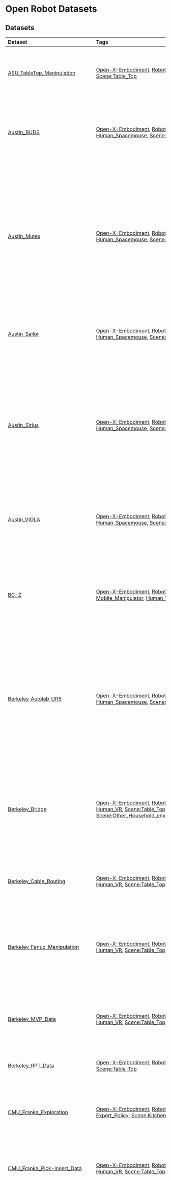 # Open Robot Datasets

## Datasets 

| Dataset                                                                                                                                       | Tags                                                                                                                                                                                                                                                                                                                                                                                                                                                                                                                                                                                                                                                                                                                                                                                                                                                                                                                 | Description                                                                                                                                                                                                                                                                                                                                         |
|:----------------------------------------------------------------------------------------------------------------------------------------------|:---------------------------------------------------------------------------------------------------------------------------------------------------------------------------------------------------------------------------------------------------------------------------------------------------------------------------------------------------------------------------------------------------------------------------------------------------------------------------------------------------------------------------------------------------------------------------------------------------------------------------------------------------------------------------------------------------------------------------------------------------------------------------------------------------------------------------------------------------------------------------------------------------------------------|:----------------------------------------------------------------------------------------------------------------------------------------------------------------------------------------------------------------------------------------------------------------------------------------------------------------------------------------------------|
| [ASU_TableTop_Manipulation](oed-playground/tree/master/pages/datasets/asu_table_top_converted_externally_to_rlds.md)                          | [Open-X-Embodiment](oed-playground/tree/master/pages/tags/Open-X-Embodiment.md), [Robot:UR5](oed-playground/tree/master/pages/tags/Robot:UR5.md), [Single_Arm](oed-playground/tree/master/pages/tags/Single_Arm.md), [Scripted](oed-playground/tree/master/pages/tags/Scripted.md), [Scene:Table_Top](oed-playground/tree/master/pages/tags/Scene:Table_Top.md)                                                                                                                                                                                                                                                                                                                                                                                                                                                                                                                                                      | The robot interacts with a few objects on a table. It picks up, pushes forward, or rotates the objects.                                                                                                                                                                                                                                             |
| [Austin_BUDS](oed-playground/tree/master/pages/datasets/austin_buds_dataset_converted_externally_to_rlds.md)                                  | [Open-X-Embodiment](oed-playground/tree/master/pages/tags/Open-X-Embodiment.md), [Robot:Franka](oed-playground/tree/master/pages/tags/Robot:Franka.md), [Single_Arm](oed-playground/tree/master/pages/tags/Single_Arm.md), [Human_Spacemouse](oed-playground/tree/master/pages/tags/Human_Spacemouse.md), [Scene:Table_Top](oed-playground/tree/master/pages/tags/Scene:Table_Top.md)                                                                                                                                                                                                                                                                                                                                                                                                                                                                                                                                | The robot is trying to solve a long-horizon kitchen task by picking up pot, placing the pot in a plate, and push them together using a picked-up tool.                                                                                                                                                                                              |
| [Austin_Mutex](oed-playground/tree/master/pages/datasets/utaustin_mutex.md)                                                                   | [Open-X-Embodiment](oed-playground/tree/master/pages/tags/Open-X-Embodiment.md), [Robot:Franka](oed-playground/tree/master/pages/tags/Robot:Franka.md), [Single_Arm](oed-playground/tree/master/pages/tags/Single_Arm.md), [Human_Spacemouse](oed-playground/tree/master/pages/tags/Human_Spacemouse.md), [Scene:Table_Top](oed-playground/tree/master/pages/tags/Scene:Table_Top.md)                                                                                                                                                                                                                                                                                                                                                                                                                                                                                                                                | The Mutex dataset involves a diverse range of tasks in a home environment, encompassing pick and place tasks like "putting bread on a plate," as well as contact-rich tasks such as "opening an air fryer and putting a bowl with dogs in it" or "taking out a tray from the oven and placing bread on it."                                         |
| [Austin_Sailor](oed-playground/tree/master/pages/datasets/austin_sailor_dataset_converted_externally_to_rlds.md)                              | [Open-X-Embodiment](oed-playground/tree/master/pages/tags/Open-X-Embodiment.md), [Robot:Franka](oed-playground/tree/master/pages/tags/Robot:Franka.md), [Single_Arm](oed-playground/tree/master/pages/tags/Single_Arm.md), [Human_Spacemouse](oed-playground/tree/master/pages/tags/Human_Spacemouse.md), [Scene:Table_Top](oed-playground/tree/master/pages/tags/Scene:Table_Top.md), [Scene:Kitchen](oed-playground/tree/master/pages/tags/Scene:Kitchen.md)                                                                                                                                                                                                                                                                                                                                                                                                                                                       | The robot interacts with diverse objects in a toy kitchen. It picks and places food items, a pan, and pot.                                                                                                                                                                                                                                          |
| [Austin_Sirius](oed-playground/tree/master/pages/datasets/austin_sirius_dataset_converted_externally_to_rlds.md)                              | [Open-X-Embodiment](oed-playground/tree/master/pages/tags/Open-X-Embodiment.md), [Robot:Franka](oed-playground/tree/master/pages/tags/Robot:Franka.md), [Single_Arm](oed-playground/tree/master/pages/tags/Single_Arm.md), [Human_Spacemouse](oed-playground/tree/master/pages/tags/Human_Spacemouse.md), [Scene:Table_Top](oed-playground/tree/master/pages/tags/Scene:Table_Top.md)                                                                                                                                                                                                                                                                                                                                                                                                                                                                                                                                | The dataset comprises two tasks, kcup and gear. The kcup task requires opening the kcup holder, inserting the kcup into the holder, and closing the holder. The gear task requires inserting the blue gear onto the right peg, followed by inserting the smaller red gear.                                                                          |
| [Austin_VIOLA](oed-playground/tree/master/pages/datasets/viola.md)                                                                            | [Open-X-Embodiment](oed-playground/tree/master/pages/tags/Open-X-Embodiment.md), [Robot:Franka](oed-playground/tree/master/pages/tags/Robot:Franka.md), [Single_Arm](oed-playground/tree/master/pages/tags/Single_Arm.md), [Human_Spacemouse](oed-playground/tree/master/pages/tags/Human_Spacemouse.md), [Scene:Table_Top](oed-playground/tree/master/pages/tags/Scene:Table_Top.md)                                                                                                                                                                                                                                                                                                                                                                                                                                                                                                                                | The robot performs various household-like tasks, such as setting up the table, or making coffee using a coffee machine.                                                                                                                                                                                                                             |
| [BC-Z](oed-playground/tree/master/pages/datasets/bc_z.md)                                                                                     | [Open-X-Embodiment](oed-playground/tree/master/pages/tags/Open-X-Embodiment.md), [Robot:Google_Robot](oed-playground/tree/master/pages/tags/Robot:Google_Robot.md), [Mobile_Manipulator](oed-playground/tree/master/pages/tags/Mobile_Manipulator.md), [Human_VR](oed-playground/tree/master/pages/tags/Human_VR.md), [Scene:Table_Top](oed-playground/tree/master/pages/tags/Scene:Table_Top.md)                                                                                                                                                                                                                                                                                                                                                                                                                                                                                                                    | The robot attempts picking, wiping, and placing tasks on a diverse set of objects on a tabletop, along with a few challenging tasks like stacking cups on top of each other.                                                                                                                                                                        |
| [Berkeley_Autolab_UR5](oed-playground/tree/master/pages/datasets/berkeley_autolab_ur5.md)                                                     | [Open-X-Embodiment](oed-playground/tree/master/pages/tags/Open-X-Embodiment.md), [Robot:UR5](oed-playground/tree/master/pages/tags/Robot:UR5.md), [Single_Arm](oed-playground/tree/master/pages/tags/Single_Arm.md), [Human_Spacemouse](oed-playground/tree/master/pages/tags/Human_Spacemouse.md), [Scene:Table_Top](oed-playground/tree/master/pages/tags/Scene:Table_Top.md)                                                                                                                                                                                                                                                                                                                                                                                                                                                                                                                                      | The data consists of 4 robot manipulation tasks: simple pick-and-place of a stuffed animal between containers, sweeping a cloth, stacking cups, and a more difficult pick-and-place of a bottle that requires precise grasp and 6DOF rotation                                                                                                       |
| [Berkeley_Bridge](oed-playground/tree/master/pages/datasets/bridge.md)                                                                        | [Open-X-Embodiment](oed-playground/tree/master/pages/tags/Open-X-Embodiment.md), [Robot:WidowX](oed-playground/tree/master/pages/tags/Robot:WidowX.md), [Single_Arm](oed-playground/tree/master/pages/tags/Single_Arm.md), [Human_VR](oed-playground/tree/master/pages/tags/Human_VR.md), [Scene:Table_Top](oed-playground/tree/master/pages/tags/Scene:Table_Top.md), [Scene:Kitchen](oed-playground/tree/master/pages/tags/Scene:Kitchen.md), [Scene:Other_Household_environments](oed-playground/tree/master/pages/tags/Scene:Other_Household_environments.md)                                                                                                                                                                                                                                                                                                                                                    | The robot interacts with household environments including kitchens, sinks, and tabletops. Skills include object rearrangement, sweeping, stacking, folding, and opening/closing doors and drawers.                                                                                                                                                  |
| [Berkeley_Cable_Routing](oed-playground/tree/master/pages/datasets/berkeley_cable_routing.md)                                                 | [Open-X-Embodiment](oed-playground/tree/master/pages/tags/Open-X-Embodiment.md), [Robot:Franka](oed-playground/tree/master/pages/tags/Robot:Franka.md), [Single_Arm](oed-playground/tree/master/pages/tags/Single_Arm.md), [Human_VR](oed-playground/tree/master/pages/tags/Human_VR.md), [Scene:Table_Top](oed-playground/tree/master/pages/tags/Scene:Table_Top.md)                                                                                                                                                                                                                                                                                                                                                                                                                                                                                                                                                | The robot routes cable through a number of tight-fitting clips mounted on the table.                                                                                                                                                                                                                                                                |
| [Berkeley_Fanuc_Manipulation](oed-playground/tree/master/pages/datasets/berkeley_fanuc_manipulation.md)                                       | [Open-X-Embodiment](oed-playground/tree/master/pages/tags/Open-X-Embodiment.md), [Robot:Fanuc_Mate](oed-playground/tree/master/pages/tags/Robot:Fanuc_Mate.md), [Single_Arm](oed-playground/tree/master/pages/tags/Single_Arm.md), [Human_VR](oed-playground/tree/master/pages/tags/Human_VR.md), [Scene:Table_Top](oed-playground/tree/master/pages/tags/Scene:Table_Top.md)                                                                                                                                                                                                                                                                                                                                                                                                                                                                                                                                        | A Fanuc robot performs various manipulation tasks. For example, it opens drawers, picks up objects, closes doors, closes computers, and pushes objects to desired locations.                                                                                                                                                                        |
| [Berkeley_MVP_Data](oed-playground/tree/master/pages/datasets/berkeley_mvp_converted_externally_to_rlds.md)                                   | [Open-X-Embodiment](oed-playground/tree/master/pages/tags/Open-X-Embodiment.md), [Robot:xArm](oed-playground/tree/master/pages/tags/Robot:xArm.md), [Single_Arm](oed-playground/tree/master/pages/tags/Single_Arm.md), [Human_VR](oed-playground/tree/master/pages/tags/Human_VR.md), [Scene:Table_Top](oed-playground/tree/master/pages/tags/Scene:Table_Top.md), [Scene:Kitchen](oed-playground/tree/master/pages/tags/Scene:Kitchen.md)                                                                                                                                                                                                                                                                                                                                                                                                                                                                           | Basic motor control tasks (reach, push, pick) on table top and toy environments (toy kitchen, toy fridge).                                                                                                                                                                                                                                          |
| [Berkeley_RPT_Data](oed-playground/tree/master/pages/datasets/berkeley_rpt_converted_externally_to_rlds.md)                                   | [Open-X-Embodiment](oed-playground/tree/master/pages/tags/Open-X-Embodiment.md), [Robot:Franka](oed-playground/tree/master/pages/tags/Robot:Franka.md), [Single_Arm](oed-playground/tree/master/pages/tags/Single_Arm.md), [Scripted](oed-playground/tree/master/pages/tags/Scripted.md), [Scene:Table_Top](oed-playground/tree/master/pages/tags/Scene:Table_Top.md)                                                                                                                                                                                                                                                                                                                                                                                                                                                                                                                                                | Picking, stacking, destacking, and bin picking with variations in objects.                                                                                                                                                                                                                                                                          |
| [CMU_Franka_Exploration](oed-playground/tree/master/pages/datasets/cmu_franka_exploration_dataset_converted_externally_to_rlds.md)            | [Open-X-Embodiment](oed-playground/tree/master/pages/tags/Open-X-Embodiment.md), [Robot:Franka](oed-playground/tree/master/pages/tags/Robot:Franka.md), [Single_Arm](oed-playground/tree/master/pages/tags/Single_Arm.md), [Expert_Policy](oed-playground/tree/master/pages/tags/Expert_Policy.md), [Scene:Kitchen](oed-playground/tree/master/pages/tags/Scene:Kitchen.md)                                                                                                                                                                                                                                                                                                                                                                                                                                                                                                                                          | Franka exploring kitchen environment, lifting knife and vegetable and opening cabinet.                                                                                                                                                                                                                                                              |
| [CMU_Franka_Pick-Insert_Data](oed-playground/tree/master/pages/datasets/iamlab_cmu_pickup_insert_converted_externally_to_rlds.md)             | [Open-X-Embodiment](oed-playground/tree/master/pages/tags/Open-X-Embodiment.md), [Robot:Franka](oed-playground/tree/master/pages/tags/Robot:Franka.md), [Single_Arm](oed-playground/tree/master/pages/tags/Single_Arm.md), [Human_VR](oed-playground/tree/master/pages/tags/Human_VR.md), [Scene:Table_Top](oed-playground/tree/master/pages/tags/Scene:Table_Top.md)                                                                                                                                                                                                                                                                                                                                                                                                                                                                                                                                                | The robot tries to pick up different shaped objects placed in front of it. It also tries to insert particular objects into a cylindrical peg.                                                                                                                                                                                                       |
| [CMU_Play_Fusion](oed-playground/tree/master/pages/datasets/cmu_play_fusion.md)                                                               | [Open-X-Embodiment](oed-playground/tree/master/pages/tags/Open-X-Embodiment.md), [Robot:Franka](oed-playground/tree/master/pages/tags/Robot:Franka.md), [Single_Arm](oed-playground/tree/master/pages/tags/Single_Arm.md), [Human_VR](oed-playground/tree/master/pages/tags/Human_VR.md), [Scene:Table_Top](oed-playground/tree/master/pages/tags/Scene:Table_Top.md), [Scene:Kitchen](oed-playground/tree/master/pages/tags/Scene:Kitchen.md)                                                                                                                                                                                                                                                                                                                                                                                                                                                                       | The robot plays with 3 complex scenes: a grill with many cooking objects like toaster, pan, etc. It has to pick, open, place, close. It  has to set a table, move plates, cups, utensils. And it has to place dishes in the sink, dishwasher, hand cups etc.                                                                                        |
| [CMU_Stretch](oed-playground/tree/master/pages/datasets/cmu_stretch.md)                                                                       | [Open-X-Embodiment](oed-playground/tree/master/pages/tags/Open-X-Embodiment.md), [Robot:Hello_Stretch](oed-playground/tree/master/pages/tags/Robot:Hello_Stretch.md), [Mobile_Manipulator](oed-playground/tree/master/pages/tags/Mobile_Manipulator.md), [Expert_Policy](oed-playground/tree/master/pages/tags/Expert_Policy.md), [Scene:Kitchen](oed-playground/tree/master/pages/tags/Scene:Kitchen.md), [Scene:Other_Household_environments](oed-playground/tree/master/pages/tags/Scene:Other_Household_environments.md)                                                                                                                                                                                                                                                                                                                                                                                         | Robot interacting with different household environments.                                                                                                                                                                                                                                                                                            |
| [Columbia_PushT_Dataset](oed-playground/tree/master/pages/datasets/columbia_cairlab_pusht_real.md)                                            | [Open-X-Embodiment](oed-playground/tree/master/pages/tags/Open-X-Embodiment.md), [Robot:UR5](oed-playground/tree/master/pages/tags/Robot:UR5.md), [Single_Arm](oed-playground/tree/master/pages/tags/Single_Arm.md), [Human_VR](oed-playground/tree/master/pages/tags/Human_VR.md), [Scene:Table_Top](oed-playground/tree/master/pages/tags/Scene:Table_Top.md)                                                                                                                                                                                                                                                                                                                                                                                                                                                                                                                                                      | The robot pushes a T-shaped block into a fixed goal pose, and then move to an fixed exit zone.                                                                                                                                                                                                                                                      |
| [CoryHall](oed-playground/tree/master/pages/datasets/berkeley_gnm_cory_hall.md)                                                               | [Open-X-Embodiment](oed-playground/tree/master/pages/tags/Open-X-Embodiment.md), [Robot:RC_Car](oed-playground/tree/master/pages/tags/Robot:RC_Car.md), [Wheeled_Robot](oed-playground/tree/master/pages/tags/Wheeled_Robot.md), [Expert_Policy](oed-playground/tree/master/pages/tags/Expert_Policy.md), [Scene:Hallways](oed-playground/tree/master/pages/tags/Scene:Hallways.md)                                                                                                                                                                                                                                                                                                                                                                                                                                                                                                                                  | Small mobile robot navigates hallways in an office building using a learned policy.                                                                                                                                                                                                                                                                 |
| [DLR_Sara_Grid_Clamp_Dataset](oed-playground/tree/master/pages/datasets/dlr_sara_grid_clamp_converted_externally_to_rlds.md)                  | [Open-X-Embodiment](oed-playground/tree/master/pages/tags/Open-X-Embodiment.md), [Robot:DLR_SARA](oed-playground/tree/master/pages/tags/Robot:DLR_SARA.md), [Single_Arm](oed-playground/tree/master/pages/tags/Single_Arm.md), [Expert_Policy](oed-playground/tree/master/pages/tags/Expert_Policy.md), [Scene:Table_Top](oed-playground/tree/master/pages/tags/Scene:Table_Top.md), [Scene:Workshop_environment](oed-playground/tree/master/pages/tags/Scene:Workshop_environment.md)                                                                                                                                                                                                                                                                                                                                                                                                                               | The robot learns to place the grid clamp in the grids on the table.                                                                                                                                                                                                                                                                                 |
| [DLR_Sara_Pour_Dataset](oed-playground/tree/master/pages/datasets/dlr_sara_pour_converted_externally_to_rlds.md)                              | [Open-X-Embodiment](oed-playground/tree/master/pages/tags/Open-X-Embodiment.md), [Robot:DLR_SARA](oed-playground/tree/master/pages/tags/Robot:DLR_SARA.md), [Single_Arm](oed-playground/tree/master/pages/tags/Single_Arm.md), [Expert_Policy](oed-playground/tree/master/pages/tags/Expert_Policy.md), [Scene:Table_Top](oed-playground/tree/master/pages/tags/Scene:Table_Top.md), [Scene:Household_objects](oed-playground/tree/master/pages/tags/Scene:Household_objects.md)                                                                                                                                                                                                                                                                                                                                                                                                                                     | The robot learns to pour ping-pong balls from a cup held in the end-effector into the cup placed on the table.                                                                                                                                                                                                                                      |
| [DLR_Wheelchair_Shared_Control](oed-playground/tree/master/pages/datasets/dlr_edan_shared_control_converted_externally_to_rlds.md)            | [Open-X-Embodiment](oed-playground/tree/master/pages/tags/Open-X-Embodiment.md), [Robot:DLR_EDAN](oed-playground/tree/master/pages/tags/Robot:DLR_EDAN.md), [Single_Arm](oed-playground/tree/master/pages/tags/Single_Arm.md), [Human_teleoperation_using_Shared_Control_Templates](oed-playground/tree/master/pages/tags/Human_teleoperation_using_Shared_Control_Templates.md), [Scene:Table_Top](oed-playground/tree/master/pages/tags/Scene:Table_Top.md), [Scene:shelf](oed-playground/tree/master/pages/tags/Scene:shelf.md)                                                                                                                                                                                                                                                                                                                                                                                   | The robot grasps a set of different objects in a table top and a shelf.                                                                                                                                                                                                                                                                             |
| [ETH_Agent_Affordances](oed-playground/tree/master/pages/datasets/eth_agent_affordances.md)                                                   | [Open-X-Embodiment](oed-playground/tree/master/pages/tags/Open-X-Embodiment.md), [Robot:Franka](oed-playground/tree/master/pages/tags/Robot:Franka.md), [Mobile_Manipulator](oed-playground/tree/master/pages/tags/Mobile_Manipulator.md), [Expert_Policy](oed-playground/tree/master/pages/tags/Expert_Policy.md), [Scene:Kitchen](oed-playground/tree/master/pages/tags/Scene:Kitchen.md)                                                                                                                                                                                                                                                                                                                                                                                                                                                                                                                          | The robot opens and closes an oven, starting from different initial positions and door angles.                                                                                                                                                                                                                                                      |
| [Freiburg_Franka_Play](oed-playground/tree/master/pages/datasets/taco_play.md)                                                                | [Open-X-Embodiment](oed-playground/tree/master/pages/tags/Open-X-Embodiment.md), [Robot:Franka](oed-playground/tree/master/pages/tags/Robot:Franka.md), [Single_Arm](oed-playground/tree/master/pages/tags/Single_Arm.md), [Human_VR](oed-playground/tree/master/pages/tags/Human_VR.md), [Scene:Table_Top](oed-playground/tree/master/pages/tags/Scene:Table_Top.md)                                                                                                                                                                                                                                                                                                                                                                                                                                                                                                                                                | "The robot interacts with toy blocks, it pick and places them, stacks them, unstacks them, opens drawers, sliding doors and turrns on LED lights by pushing buttons."                                                                                                                                                                               |
| [Furniture_Bench](oed-playground/tree/master/pages/datasets/furniture_bench_dataset_converted_externally_to_rlds.md)                          | [Open-X-Embodiment](oed-playground/tree/master/pages/tags/Open-X-Embodiment.md), [Robot:Franka](oed-playground/tree/master/pages/tags/Robot:Franka.md), [Single_Arm](oed-playground/tree/master/pages/tags/Single_Arm.md), [Human_VR](oed-playground/tree/master/pages/tags/Human_VR.md), [Scene:Table_Top](oed-playground/tree/master/pages/tags/Scene:Table_Top.md)                                                                                                                                                                                                                                                                                                                                                                                                                                                                                                                                                | The robot assembles one of 9 3D-printed furniture models on the table, which requires grasping, inserting, and screwing.                                                                                                                                                                                                                            |
| [KAIST_Nonprehensile_Objects](oed-playground/tree/master/pages/datasets/kaist_nonprehensile_converted_externally_to_rlds.md)                  | [Open-X-Embodiment](oed-playground/tree/master/pages/tags/Open-X-Embodiment.md), [Robot:Franka](oed-playground/tree/master/pages/tags/Robot:Franka.md), [Single_Arm](oed-playground/tree/master/pages/tags/Single_Arm.md), [Expert_Policy](oed-playground/tree/master/pages/tags/Expert_Policy.md), [Scene:Table_Top](oed-playground/tree/master/pages/tags/Scene:Table_Top.md)                                                                                                                                                                                                                                                                                                                                                                                                                                                                                                                                      | The robot performs various non-prehensile manipulation tasks in a tabletop environment. It translates and reorients diverse real-world and 3d-printed objects to a target 6dof pose.                                                                                                                                                                |
| [LSMO_Dataset](oed-playground/tree/master/pages/datasets/tokyo_u_lsmo_converted_externally_to_rlds.md)                                        | [Open-X-Embodiment](oed-playground/tree/master/pages/tags/Open-X-Embodiment.md), [Robot:Cobotta](oed-playground/tree/master/pages/tags/Robot:Cobotta.md), [Single_Arm](oed-playground/tree/master/pages/tags/Single_Arm.md), [Expert_Policy](oed-playground/tree/master/pages/tags/Expert_Policy.md), [Scene:Table_Top](oed-playground/tree/master/pages/tags/Scene:Table_Top.md)                                                                                                                                                                                                                                                                                                                                                                                                                                                                                                                                    | The robot avoids obstacle on the table and reaches the target object.                                                                                                                                                                                                                                                                               |
| [Language_Table](oed-playground/tree/master/pages/datasets/language_table.md)                                                                 | [Open-X-Embodiment](oed-playground/tree/master/pages/tags/Open-X-Embodiment.md), [Robot:xArm](oed-playground/tree/master/pages/tags/Robot:xArm.md), [Single_Arm](oed-playground/tree/master/pages/tags/Single_Arm.md), [Human_VR](oed-playground/tree/master/pages/tags/Human_VR.md), [Scene:Table_Top](oed-playground/tree/master/pages/tags/Scene:Table_Top.md)                                                                                                                                                                                                                                                                                                                                                                                                                                                                                                                                                    | Robot pushed blocks of different geometric shapes on table top.                                                                                                                                                                                                                                                                                     |
| [Maniskill](oed-playground/tree/master/pages/datasets/maniskill_dataset_converted_externally_to_rlds.md)                                      | [Open-X-Embodiment](oed-playground/tree/master/pages/tags/Open-X-Embodiment.md), [Robot:Franka](oed-playground/tree/master/pages/tags/Robot:Franka.md), [Single_Arm](oed-playground/tree/master/pages/tags/Single_Arm.md), [Scripted](oed-playground/tree/master/pages/tags/Scripted.md), [Scene:Table_Top](oed-playground/tree/master/pages/tags/Scene:Table_Top.md)                                                                                                                                                                                                                                                                                                                                                                                                                                                                                                                                                | The robot interacts with different objects placed on the plane (ground). The tasks include picking an isolated object or an object from the clutter up and moving it to a goal position, stacking a red cube onto a green cube, inserting a peg into the box, assembling kits, plugging a charger into the outlet on the wall, turning on a faucet. |
| [NYU_Franka_Play](oed-playground/tree/master/pages/datasets/nyu_franka_play_dataset_converted_externally_to_rlds.md)                          | [Open-X-Embodiment](oed-playground/tree/master/pages/tags/Open-X-Embodiment.md), [Robot:Franka](oed-playground/tree/master/pages/tags/Robot:Franka.md), [Single_Arm](oed-playground/tree/master/pages/tags/Single_Arm.md), [Human_VR](oed-playground/tree/master/pages/tags/Human_VR.md), [Scene:Kitchen](oed-playground/tree/master/pages/tags/Scene:Kitchen.md)                                                                                                                                                                                                                                                                                                                                                                                                                                                                                                                                                    | The robot interacts with a toy kitchen doing arbitrary tasks. It opens/closes the microwave door, opens/closes the oven door, turns the stove knobs, and moves the pot between the stove and the sink.                                                                                                                                              |
| [NYU_ROT](oed-playground/tree/master/pages/datasets/nyu_rot_dataset_converted_externally_to_rlds.md)                                          | [Open-X-Embodiment](oed-playground/tree/master/pages/tags/Open-X-Embodiment.md), [Robot:xArm](oed-playground/tree/master/pages/tags/Robot:xArm.md), [Single_Arm](oed-playground/tree/master/pages/tags/Single_Arm.md), [Human_Joystick](oed-playground/tree/master/pages/tags/Human_Joystick.md), [Scene:Table_Top](oed-playground/tree/master/pages/tags/Scene:Table_Top.md)                                                                                                                                                                                                                                                                                                                                                                                                                                                                                                                                        | The robot arm performs diverse manipulation tasks on a tabletop such an box opening, cup stacking, and pouring, among others.                                                                                                                                                                                                                       |
| [NYU_VINN](oed-playground/tree/master/pages/datasets/nyu_door_opening_surprising_effectiveness.md)                                            | [Open-X-Embodiment](oed-playground/tree/master/pages/tags/Open-X-Embodiment.md), [Robot:Hello_Stretch](oed-playground/tree/master/pages/tags/Robot:Hello_Stretch.md), [Mobile_Manipulator](oed-playground/tree/master/pages/tags/Mobile_Manipulator.md), [Human_Kinesthetic](oed-playground/tree/master/pages/tags/Human_Kinesthetic.md), [Scene:Kitchen](oed-playground/tree/master/pages/tags/Scene:Kitchen.md), [Scene:Other_Household_environments](oed-playground/tree/master/pages/tags/Scene:Other_Household_environments.md)                                                                                                                                                                                                                                                                                                                                                                                 | The robot opens cabinet doors for a variety of cabinets.                                                                                                                                                                                                                                                                                            |
| [QT-Opt](oed-playground/tree/master/pages/datasets/kuka.md)                                                                                   | [Open-X-Embodiment](oed-playground/tree/master/pages/tags/Open-X-Embodiment.md), [Robot:Kuka_iiwa](oed-playground/tree/master/pages/tags/Robot:Kuka_iiwa.md), [Single_Arm](oed-playground/tree/master/pages/tags/Single_Arm.md), [Expert_Policy](oed-playground/tree/master/pages/tags/Expert_Policy.md), [Scene:Table_Top](oed-playground/tree/master/pages/tags/Scene:Table_Top.md)                                                                                                                                                                                                                                                                                                                                                                                                                                                                                                                                | Kuka robot picking objects in a bin.                                                                                                                                                                                                                                                                                                                |
| [RECON](oed-playground/tree/master/pages/datasets/berkeley_gnm_recon.md)                                                                      | [Open-X-Embodiment](oed-playground/tree/master/pages/tags/Open-X-Embodiment.md), [Robot:Jackal](oed-playground/tree/master/pages/tags/Robot:Jackal.md), [Wheeled_Robot](oed-playground/tree/master/pages/tags/Wheeled_Robot.md), [Scripted](oed-playground/tree/master/pages/tags/Scripted.md), [Scene:Outdoors](oed-playground/tree/master/pages/tags/Scene:Outdoors.md)                                                                                                                                                                                                                                                                                                                                                                                                                                                                                                                                            | Mobile robot explores outdoor environments using a scripted policy                                                                                                                                                                                                                                                                                  |
| [RT-1_Robot_Action](oed-playground/tree/master/pages/datasets/fractal20220817_data.md)                                                        | [Open-X-Embodiment](oed-playground/tree/master/pages/tags/Open-X-Embodiment.md), [Robot:Google_Robot](oed-playground/tree/master/pages/tags/Robot:Google_Robot.md), [Mobile_Manipulator](oed-playground/tree/master/pages/tags/Mobile_Manipulator.md), [Human_VR](oed-playground/tree/master/pages/tags/Human_VR.md), [Scene:Table_Top](oed-playground/tree/master/pages/tags/Scene:Table_Top.md), [Scene:Kitchen](oed-playground/tree/master/pages/tags/Scene:Kitchen.md)                                                                                                                                                                                                                                                                                                                                                                                                                                           | Robot picks, places and moves 17 objects from the google micro kitchens.                                                                                                                                                                                                                                                                            |
| [Robonet](oed-playground/tree/master/pages/datasets/robo_net.md)                                                                              | [Open-X-Embodiment](oed-playground/tree/master/pages/tags/Open-X-Embodiment.md), [Robot:Multi-Robot](oed-playground/tree/master/pages/tags/Robot:Multi-Robot.md), [Single_Arm](oed-playground/tree/master/pages/tags/Single_Arm.md), [Scripted](oed-playground/tree/master/pages/tags/Scripted.md), [Scene:Table_Top](oed-playground/tree/master/pages/tags/Scene:Table_Top.md)                                                                                                                                                                                                                                                                                                                                                                                                                                                                                                                                      | The robot interacts with the objects in a bin placed in front of it                                                                                                                                                                                                                                                                                 |
| [Roboturk](oed-playground/tree/master/pages/datasets/roboturk.md)                                                                             | [Open-X-Embodiment](oed-playground/tree/master/pages/tags/Open-X-Embodiment.md), [Robot:Sawyer](oed-playground/tree/master/pages/tags/Robot:Sawyer.md), [Single_Arm](oed-playground/tree/master/pages/tags/Single_Arm.md), [Human_VR](oed-playground/tree/master/pages/tags/Human_VR.md), [Scene:Table_Top](oed-playground/tree/master/pages/tags/Scene:Table_Top.md)                                                                                                                                                                                                                                                                                                                                                                                                                                                                                                                                                | Sawyer robots flattens laundry, builds towers from bowls and searches objects.                                                                                                                                                                                                                                                                      |
| [SACSoN](oed-playground/tree/master/pages/datasets/berkeley_gnm_sac_son.md)                                                                   | [Open-X-Embodiment](oed-playground/tree/master/pages/tags/Open-X-Embodiment.md), [Robot:TurtleBot_2](oed-playground/tree/master/pages/tags/Robot:TurtleBot_2.md), [Wheeled_Robot](oed-playground/tree/master/pages/tags/Wheeled_Robot.md), [Expert_Policy](oed-playground/tree/master/pages/tags/Expert_Policy.md), [Scene:Hallways](oed-playground/tree/master/pages/tags/Scene:Hallways.md)                                                                                                                                                                                                                                                                                                                                                                                                                                                                                                                        | Mobile robot navigates pedestrian-rich environments (e.g. offices, school buildings etc.) and runs a learned policy that may interact with the pedestrians.                                                                                                                                                                                         |
| [Saytap](oed-playground/tree/master/pages/datasets/utokyo_saytap_converted_externally_to_rlds.md)                                             | [Open-X-Embodiment](oed-playground/tree/master/pages/tags/Open-X-Embodiment.md), [Robot:Unitree_A1](oed-playground/tree/master/pages/tags/Robot:Unitree_A1.md), [Quadrupedal_Robot](oed-playground/tree/master/pages/tags/Quadrupedal_Robot.md), [Expert_Policy](oed-playground/tree/master/pages/tags/Expert_Policy.md), [Scene:Indoor](oed-playground/tree/master/pages/tags/Scene:Indoor.md), [Scene:on_a_flat_floor](oed-playground/tree/master/pages/tags/Scene:on_a_flat_floor.md)                                                                                                                                                                                                                                                                                                                                                                                                                             | A Unitree Go1 robot follows human command in natural language (e.g., "trot forward slowly")                                                                                                                                                                                                                                                         |
| [Stanford_HYDRA](oed-playground/tree/master/pages/datasets/stanford_hydra_dataset_converted_externally_to_rlds.md)                            | [Open-X-Embodiment](oed-playground/tree/master/pages/tags/Open-X-Embodiment.md), [Robot:Franka](oed-playground/tree/master/pages/tags/Robot:Franka.md), [Single_Arm](oed-playground/tree/master/pages/tags/Single_Arm.md), [Human_VR](oed-playground/tree/master/pages/tags/Human_VR.md), [Scene:Table_Top](oed-playground/tree/master/pages/tags/Scene:Table_Top.md), [Scene:Kitchen](oed-playground/tree/master/pages/tags/Scene:Kitchen.md)                                                                                                                                                                                                                                                                                                                                                                                                                                                                       | The robot performs the following tasks in corresponding environment: making a cup of coffee using the keurig machine; making a toast using the oven; sorting dishes onto the dish rack.                                                                                                                                                             |
| [Stanford_Kuka_Multimodal](oed-playground/tree/master/pages/datasets/stanford_kuka_multimodal_dataset_converted_externally_to_rlds.md)        | [Open-X-Embodiment](oed-playground/tree/master/pages/tags/Open-X-Embodiment.md), [Robot:Kuka_iiwa](oed-playground/tree/master/pages/tags/Robot:Kuka_iiwa.md), [Single_Arm](oed-playground/tree/master/pages/tags/Single_Arm.md), [Expert_Policy](oed-playground/tree/master/pages/tags/Expert_Policy.md), [Scene:Table_Top](oed-playground/tree/master/pages/tags/Scene:Table_Top.md)                                                                                                                                                                                                                                                                                                                                                                                                                                                                                                                                | The robot learns to insert differently-shaped pegs into differently-shaped holes with low tolerances (~2mm).                                                                                                                                                                                                                                        |
| [Stanford_MaskVIT_Data](oed-playground/tree/master/pages/datasets/stanford_mask_vit_converted_externally_to_rlds.md)                          | [Open-X-Embodiment](oed-playground/tree/master/pages/tags/Open-X-Embodiment.md), [Robot:Sawyer](oed-playground/tree/master/pages/tags/Robot:Sawyer.md), [Single_Arm](oed-playground/tree/master/pages/tags/Single_Arm.md), [Scripted](oed-playground/tree/master/pages/tags/Scripted.md), [Scene:Table_Top](oed-playground/tree/master/pages/tags/Scene:Table_Top.md)                                                                                                                                                                                                                                                                                                                                                                                                                                                                                                                                                | The robot randomly pushes and picks objects in a bin, which include stuffed toys, plastic cups and toys, etc, and are periodically shuffled.                                                                                                                                                                                                        |
| [Stanford_Robocook](oed-playground/tree/master/pages/datasets/stanford_robocook_converted_externally_to_rlds.md)                              | [Open-X-Embodiment](oed-playground/tree/master/pages/tags/Open-X-Embodiment.md), [Robot:Franka](oed-playground/tree/master/pages/tags/Robot:Franka.md), [Single_Arm](oed-playground/tree/master/pages/tags/Single_Arm.md), [Scripted](oed-playground/tree/master/pages/tags/Scripted.md), [Scene:Table_Top](oed-playground/tree/master/pages/tags/Scene:Table_Top.md), [Scene:Kitchen](oed-playground/tree/master/pages/tags/Scene:Kitchen.md)                                                                                                                                                                                                                                                                                                                                                                                                                                                                       | In the first task, the robot pinches the dough with an asymmetric gripper / two-rod symmetric gripper / two-plane symmetric gripper. In the second task, the robot presses the dough with a circle press / square press / circle punch / square punch. In the third task, the robot rolls the dough with a large roller / small roller.             |
| [TOTO_Benchmark](oed-playground/tree/master/pages/datasets/toto.md)                                                                           | [Open-X-Embodiment](oed-playground/tree/master/pages/tags/Open-X-Embodiment.md), [Robot:Franka](oed-playground/tree/master/pages/tags/Robot:Franka.md), [Single_Arm](oed-playground/tree/master/pages/tags/Single_Arm.md), [The_dataset_is_collected_in_3_ways:_Human_teleoperation_--_VR_Teleop,_trained_state-based_BC_policies,_and_trajectory_replay_with_noise](oed-playground/tree/master/pages/tags/The_dataset_is_collected_in_3_ways:_Human_teleoperation_--_VR_Teleop,_trained_state-based_BC_policies,_and_trajectory_replay_with_noise.md), [Scene:Table_Top](oed-playground/tree/master/pages/tags/Scene:Table_Top.md)                                                                                                                                                                                                                                                                                  | The TOTO Benchmark Dataset contains trajectories of two tasks: scooping and pouring. For scooping, the objective is to scoop material from a bowl into the spoon. For pouring, the goal is to pour some material into a target cup on the table.                                                                                                    |
| [Tokyo_PR2_Fridge_Opening](oed-playground/tree/master/pages/datasets/utokyo_pr2_opening_fridge_converted_externally_to_rlds.md)               | [Open-X-Embodiment](oed-playground/tree/master/pages/tags/Open-X-Embodiment.md), [Robot:PR2](oed-playground/tree/master/pages/tags/Robot:PR2.md), [Single_Arm](oed-playground/tree/master/pages/tags/Single_Arm.md), [Human_VR](oed-playground/tree/master/pages/tags/Human_VR.md), [Scene:Kitchen](oed-playground/tree/master/pages/tags/Scene:Kitchen.md)                                                                                                                                                                                                                                                                                                                                                                                                                                                                                                                                                          | The PR2 robot opens fridge.                                                                                                                                                                                                                                                                                                                         |
| [Tokyo_PR2_Tabletop_Manipulation](oed-playground/tree/master/pages/datasets/utokyo_pr2_tabletop_manipulation_converted_externally_to_rlds.md) | [Open-X-Embodiment](oed-playground/tree/master/pages/tags/Open-X-Embodiment.md), [Robot:PR2](oed-playground/tree/master/pages/tags/Robot:PR2.md), [Single_Arm](oed-playground/tree/master/pages/tags/Single_Arm.md), [Human_VR](oed-playground/tree/master/pages/tags/Human_VR.md), [Scene:Table_Top](oed-playground/tree/master/pages/tags/Scene:Table_Top.md)                                                                                                                                                                                                                                                                                                                                                                                                                                                                                                                                                      | The PR2 robot conducts manipulation for table top object. It conducts pick-and-place of bread and grape and folds cloth.                                                                                                                                                                                                                            |
| [UCSD_Kitchen](oed-playground/tree/master/pages/datasets/ucsd_kitchen_dataset_converted_externally_to_rlds.md)                                | [Open-X-Embodiment](oed-playground/tree/master/pages/tags/Open-X-Embodiment.md), [Robot:xArm](oed-playground/tree/master/pages/tags/Robot:xArm.md), [Single_Arm](oed-playground/tree/master/pages/tags/Single_Arm.md), [Human_VR](oed-playground/tree/master/pages/tags/Human_VR.md), [Scene:Kitchen](oed-playground/tree/master/pages/tags/Scene:Kitchen.md)                                                                                                                                                                                                                                                                                                                                                                                                                                                                                                                                                        | The dataset offers a comprehensive set of real-world robotic interactions, involving natural language instructions and complex manipulations with kitchen objects.                                                                                                                                                                                  |
| [UCSD_Pick_Place](oed-playground/tree/master/pages/datasets/ucsd_pick_and_place_dataset_converted_externally_to_rlds.md)                      | [Open-X-Embodiment](oed-playground/tree/master/pages/tags/Open-X-Embodiment.md), [Robot:xArm](oed-playground/tree/master/pages/tags/Robot:xArm.md), [Single_Arm](oed-playground/tree/master/pages/tags/Single_Arm.md), [Expert_Policy](oed-playground/tree/master/pages/tags/Expert_Policy.md), [Scene:Table_Top](oed-playground/tree/master/pages/tags/Scene:Table_Top.md), [Scene:Kitchen](oed-playground/tree/master/pages/tags/Scene:Kitchen.md)                                                                                                                                                                                                                                                                                                                                                                                                                                                                 | The robot performs pick and place tasks in table top and kitchen scenes. The dataset contains a variety of visual variations.                                                                                                                                                                                                                       |
| [UIUC_D3Field](oed-playground/tree/master/pages/datasets/uiuc_d3field.md)                                                                     | [Open-X-Embodiment](oed-playground/tree/master/pages/tags/Open-X-Embodiment.md), [Robot:Kinova_Gen3](oed-playground/tree/master/pages/tags/Robot:Kinova_Gen3.md), [Single_Arm](oed-playground/tree/master/pages/tags/Single_Arm.md), [Scripted](oed-playground/tree/master/pages/tags/Scripted.md), [Scene:Table_Top](oed-playground/tree/master/pages/tags/Scene:Table_Top.md)                                                                                                                                                                                                                                                                                                                                                                                                                                                                                                                                      | The robot completes tasks specified by the goal image, including organizing utensils, shoes, mugs.                                                                                                                                                                                                                                                  |
| [USC_Cloth_Sim](oed-playground/tree/master/pages/datasets/usc_cloth_sim_converted_externally_to_rlds.md)                                      | [Open-X-Embodiment](oed-playground/tree/master/pages/tags/Open-X-Embodiment.md), [Robot:Franka](oed-playground/tree/master/pages/tags/Robot:Franka.md), [Single_Arm](oed-playground/tree/master/pages/tags/Single_Arm.md), [Scripted](oed-playground/tree/master/pages/tags/Scripted.md), [Scene:Table_Top](oed-playground/tree/master/pages/tags/Scene:Table_Top.md), [Scene:Kitchen](oed-playground/tree/master/pages/tags/Scene:Kitchen.md)                                                                                                                                                                                                                                                                                                                                                                                                                                                                       | The robot manipulates a deformable object (cloth on a tabletop) along a diagonal.                                                                                                                                                                                                                                                                   |
| [USC_Jaco_Play](oed-playground/tree/master/pages/datasets/jaco_play.md)                                                                       | [Open-X-Embodiment](oed-playground/tree/master/pages/tags/Open-X-Embodiment.md), [Robot:Jaco_2](oed-playground/tree/master/pages/tags/Robot:Jaco_2.md), [Single_Arm](oed-playground/tree/master/pages/tags/Single_Arm.md), [Human_VR](oed-playground/tree/master/pages/tags/Human_VR.md), [Scene:Table_Top](oed-playground/tree/master/pages/tags/Scene:Table_Top.md), [Scene:Kitchen](oed-playground/tree/master/pages/tags/Scene:Kitchen.md)                                                                                                                                                                                                                                                                                                                                                                                                                                                                       | The robot performs pick-place tasks in a tabletop toy kitchen environment. Some examples of the task include, "Pick up the orange fruit.", "Put the black bowl in the sink."                                                                                                                                                                        |
| [UTokyo_xArm_Bimanual](oed-playground/tree/master/pages/datasets/utokyo_xarm_bimanual_converted_externally_to_rlds.md)                        | [Open-X-Embodiment](oed-playground/tree/master/pages/tags/Open-X-Embodiment.md), [Robot:xArm_Bimanual](oed-playground/tree/master/pages/tags/Robot:xArm_Bimanual.md), [Bi-Manual](oed-playground/tree/master/pages/tags/Bi-Manual.md), [Human_Puppeteering](oed-playground/tree/master/pages/tags/Human_Puppeteering.md), [Scene:Table_Top](oed-playground/tree/master/pages/tags/Scene:Table_Top.md)                                                                                                                                                                                                                                                                                                                                                                                                                                                                                                                | The robots reach a towel on the table. They also unfold a wrinkled towel.                                                                                                                                                                                                                                                                           |
| [UTokyo_xArm_PickPlace](oed-playground/tree/master/pages/datasets/utokyo_xarm_pick_and_place_converted_externally_to_rlds.md)                 | [Open-X-Embodiment](oed-playground/tree/master/pages/tags/Open-X-Embodiment.md), [Robot:xArm](oed-playground/tree/master/pages/tags/Robot:xArm.md), [Single_Arm](oed-playground/tree/master/pages/tags/Single_Arm.md), [Human_Puppeteering](oed-playground/tree/master/pages/tags/Human_Puppeteering.md), [Scene:Table_Top](oed-playground/tree/master/pages/tags/Scene:Table_Top.md)                                                                                                                                                                                                                                                                                                                                                                                                                                                                                                                                | The robot picks up a white plate, and then places it on the red plate.                                                                                                                                                                                                                                                                              |
| [ALOHA](oed-playground/tree/master/pages/datasets/aloha.md)                                                                                   | [Open-X-Embodiment](oed-playground/tree/master/pages/tags/Open-X-Embodiment.md), [Robot:ViperX_Bimanual](oed-playground/tree/master/pages/tags/Robot:ViperX_Bimanual.md), [Bi-Manual](oed-playground/tree/master/pages/tags/Bi-Manual.md), [Human_Puppeteering](oed-playground/tree/master/pages/tags/Human_Puppeteering.md), [Scene:Table_Top](oed-playground/tree/master/pages/tags/Scene:Table_Top.md)                                                                                                                                                                                                                                                                                                                                                                                                                                                                                                            | Bi-manual robot performing complex, dexterous tasks like unwrapping candy and putting on shoes.                                                                                                                                                                                                                                                     |
| [CMU_Food_Manipulation](oed-playground/tree/master/pages/datasets/cmu_food_manipulation.md)                                                   | [Open-X-Embodiment](oed-playground/tree/master/pages/tags/Open-X-Embodiment.md), [Robot:Franka](oed-playground/tree/master/pages/tags/Robot:Franka.md), [Single_Arm](oed-playground/tree/master/pages/tags/Single_Arm.md), [Scripted](oed-playground/tree/master/pages/tags/Scripted.md), [Scene:Table_Top](oed-playground/tree/master/pages/tags/Scene:Table_Top.md)                                                                                                                                                                                                                                                                                                                                                                                                                                                                                                                                                | Robot interacting with different food items.                                                                                                                                                                                                                                                                                                        |
| [ConqHose](oed-playground/tree/master/pages/datasets/conqhose.md)                                                                             | [Open-X-Embodiment](oed-playground/tree/master/pages/tags/Open-X-Embodiment.md), [Robot:Spot](oed-playground/tree/master/pages/tags/Robot:Spot.md), [Mobile_Manipulator](oed-playground/tree/master/pages/tags/Mobile_Manipulator.md), [Scripted](oed-playground/tree/master/pages/tags/Scripted.md), [Scene:Other_Household_environments](oed-playground/tree/master/pages/tags/Scene:Other_Household_environments.md), [Scene:Hallways](oed-playground/tree/master/pages/tags/Scene:Hallways.md)                                                                                                                                                                                                                                                                                                                                                                                                                   | The robot grabs, lifts, and drags the end of a vacuum hose around in an office environment.                                                                                                                                                                                                                                                         |
| [DROID](oed-playground/tree/master/pages/datasets/droid.md)                                                                                   | [Open-X-Embodiment](oed-playground/tree/master/pages/tags/Open-X-Embodiment.md), [Robot:Franka](oed-playground/tree/master/pages/tags/Robot:Franka.md), [Single_Arm](oed-playground/tree/master/pages/tags/Single_Arm.md), [Human_VR](oed-playground/tree/master/pages/tags/Human_VR.md), [Scene:Table_Top](oed-playground/tree/master/pages/tags/Scene:Table_Top.md), [Scene:Kitchen](oed-playground/tree/master/pages/tags/Scene:Kitchen.md), [Scene:Other_Household_environments](oed-playground/tree/master/pages/tags/Scene:Other_Household_environments.md), [Scene:Hallways](oed-playground/tree/master/pages/tags/Scene:Hallways.md)                                                                                                                                                                                                                                                                         | Various household manipulation tasks                                                                                                                                                                                                                                                                                                                |
| [DobbE](oed-playground/tree/master/pages/datasets/dobbe.md)                                                                                   | [Open-X-Embodiment](oed-playground/tree/master/pages/tags/Open-X-Embodiment.md), [Robot:Hello_Stretch](oed-playground/tree/master/pages/tags/Robot:Hello_Stretch.md), [Mobile_Manipulator](oed-playground/tree/master/pages/tags/Mobile_Manipulator.md), [Human_collection_using_tools](oed-playground/tree/master/pages/tags/Human_collection_using_tools.md), [Scene:Kitchen](oed-playground/tree/master/pages/tags/Scene:Kitchen.md), [Scene:Other_Household_environments](oed-playground/tree/master/pages/tags/Scene:Other_Household_environments.md), [Scene:Hallways](oed-playground/tree/master/pages/tags/Scene:Hallways.md)                                                                                                                                                                                                                                                                                | The demo collector uses the Stick to collect data from 7 tasks, including door/drawer opening/closing, handle grasping, pick and place, and random play data.                                                                                                                                                                                       |
| [FMB](oed-playground/tree/master/pages/datasets/fmb.md)                                                                                       | [Open-X-Embodiment](oed-playground/tree/master/pages/tags/Open-X-Embodiment.md), [Robot:Franka](oed-playground/tree/master/pages/tags/Robot:Franka.md), [Single_Arm](oed-playground/tree/master/pages/tags/Single_Arm.md), [Human_VR](oed-playground/tree/master/pages/tags/Human_VR.md), [Scene:Table_Top](oed-playground/tree/master/pages/tags/Scene:Table_Top.md)                                                                                                                                                                                                                                                                                                                                                                                                                                                                                                                                                | The robot interacts with diverse 3D printed objects, pick them up, reposition, and assemble them                                                                                                                                                                                                                                                    |
| [MPI_Muscular_Proprioception](oed-playground/tree/master/pages/datasets/mpi_muscular_proprioception.md)                                       | [Open-X-Embodiment](oed-playground/tree/master/pages/tags/Open-X-Embodiment.md), [Robot:PAMY2](oed-playground/tree/master/pages/tags/Robot:PAMY2.md), [Single_Arm](oed-playground/tree/master/pages/tags/Single_Arm.md), [Scripted](oed-playground/tree/master/pages/tags/Scripted.md), [Scene:The_robot_is_alone_in_the_environment](oed-playground/tree/master/pages/tags/Scene:The_robot_is_alone_in_the_environment.md), [Scene:there_are_no_other_objects_in_the_workspace.](oed-playground/tree/master/pages/tags/Scene:there_are_no_other_objects_in_the_workspace..md)                                                                                                                                                                                                                                                                                                                                       | There is no task that the robot solves. It executes a combination of random multisine signals of target pressures, as well as fixed target pressures.                                                                                                                                                                                               |
| [MimicPlay](oed-playground/tree/master/pages/datasets/mimicplay.md)                                                                           | [Open-X-Embodiment](oed-playground/tree/master/pages/tags/Open-X-Embodiment.md), [Robot:Franka](oed-playground/tree/master/pages/tags/Robot:Franka.md), [Single_Arm](oed-playground/tree/master/pages/tags/Single_Arm.md), [Human_VR](oed-playground/tree/master/pages/tags/Human_VR.md), [Scene:Table_Top](oed-playground/tree/master/pages/tags/Scene:Table_Top.md)                                                                                                                                                                                                                                                                                                                                                                                                                                                                                                                                                | The robot interacts with various appliances in five different scenes, including a kitchen with an oven; a study desk with a bookshelf and lamp; flowers and a vase; toy sandwich making; and cloth folding. It opens the microwave and drawers; places a book on the shelf; inserts a flower into the vase; and assembles a sandwich.               |
| [MobileALOHA](oed-playground/tree/master/pages/datasets/mobilealoha.md)                                                                       | [Open-X-Embodiment](oed-playground/tree/master/pages/tags/Open-X-Embodiment.md), [Robot:MobileALOHA](oed-playground/tree/master/pages/tags/Robot:MobileALOHA.md), [Mobile_Manipulator](oed-playground/tree/master/pages/tags/Mobile_Manipulator.md), [Human_Puppeteering](oed-playground/tree/master/pages/tags/Human_Puppeteering.md), [Scene:Table_Top](oed-playground/tree/master/pages/tags/Scene:Table_Top.md), [Scene:Kitchen](oed-playground/tree/master/pages/tags/Scene:Kitchen.md), [Scene:Other_Household_environments](oed-playground/tree/master/pages/tags/Scene:Other_Household_environments.md), [Scene:Hallways](oed-playground/tree/master/pages/tags/Scene:Hallways.md)                                                                                                                                                                                                                           | The robot interacts with diverse appliances in a real kitchen and indoor environments. It wipes spilled wine, stores a heavy pot to be inside wall cabinets, calls an elevator, pushes chairs, and cooks shrimp.                                                                                                                                    |
| [Plex_RoboSuite](oed-playground/tree/master/pages/datasets/plex_robosuite.md)                                                                 | [Open-X-Embodiment](oed-playground/tree/master/pages/tags/Open-X-Embodiment.md), [Robot:Franka](oed-playground/tree/master/pages/tags/Robot:Franka.md), [Single_Arm](oed-playground/tree/master/pages/tags/Single_Arm.md), [Human_Keyboard](oed-playground/tree/master/pages/tags/Human_Keyboard.md), [Scene:Table_Top](oed-playground/tree/master/pages/tags/Scene:Table_Top.md), [Scene:Tabletop_with_sections](oed-playground/tree/master/pages/tags/Scene:Tabletop_with_sections.md)                                                                                                                                                                                                                                                                                                                                                                                                                             | Opening a door, stacking 2 cubes, picking and placing various objects to specially designated areas, putting a loop onto a peg.                                                                                                                                                                                                                     |
| [QUT_Dexterous_Manpulation](oed-playground/tree/master/pages/datasets/qut_dexterous_manpulation.md)                                           | [Open-X-Embodiment](oed-playground/tree/master/pages/tags/Open-X-Embodiment.md), [Robot:Franka](oed-playground/tree/master/pages/tags/Robot:Franka.md), [Mobile_Manipulator](oed-playground/tree/master/pages/tags/Mobile_Manipulator.md), [Human_VR](oed-playground/tree/master/pages/tags/Human_VR.md), [Scene:Table_Top](oed-playground/tree/master/pages/tags/Scene:Table_Top.md)                                                                                                                                                                                                                                                                                                                                                                                                                                                                                                                                | The robot performs some tasks in a tabletop setting. It sorts dishes and objects, cooks and serves food, sets the table, throws away trash paper, rolls dices, waters plants, stacks toy blocks.                                                                                                                                                    |
| [QUT_Dynamic_Grasping](oed-playground/tree/master/pages/datasets/qut_dynamic_grasping.md)                                                     | [Open-X-Embodiment](oed-playground/tree/master/pages/tags/Open-X-Embodiment.md), [Robot:Franka](oed-playground/tree/master/pages/tags/Robot:Franka.md), [Single_Arm](oed-playground/tree/master/pages/tags/Single_Arm.md), [Scripted](oed-playground/tree/master/pages/tags/Scripted.md), [Scene:Table_Top](oed-playground/tree/master/pages/tags/Scene:Table_Top.md)                                                                                                                                                                                                                                                                                                                                                                                                                                                                                                                                                | The robot grasps an object that moves around continuously and randomly along the XY plane.                                                                                                                                                                                                                                                          |
| [RoboSet](oed-playground/tree/master/pages/datasets/roboset.md)                                                                               | [Open-X-Embodiment](oed-playground/tree/master/pages/tags/Open-X-Embodiment.md), [Robot:Franka](oed-playground/tree/master/pages/tags/Robot:Franka.md), [Single_Arm](oed-playground/tree/master/pages/tags/Single_Arm.md), [Human_VR](oed-playground/tree/master/pages/tags/Human_VR.md), [Scene:Table_Top](oed-playground/tree/master/pages/tags/Scene:Table_Top.md), [Scene:Kitchen](oed-playground/tree/master/pages/tags/Scene:Kitchen.md), [Scene:Other_Household_environments](oed-playground/tree/master/pages/tags/Scene:Other_Household_environments.md)                                                                                                                                                                                                                                                                                                                                                    | "The robot interacts with different objects in kitchen scenes. It performs articulated object manipulation of objects with prismatic joints and hinges. It wipes tables with cloth. It performs pick and place skills, and skills requiring precision like capping and uncapping."                                                                  |
| [SPOC](oed-playground/tree/master/pages/datasets/spoc.md)                                                                                     | [Open-X-Embodiment](oed-playground/tree/master/pages/tags/Open-X-Embodiment.md), [Robot:Hello_Stretch](oed-playground/tree/master/pages/tags/Robot:Hello_Stretch.md), [Single_Arm](oed-playground/tree/master/pages/tags/Single_Arm.md), [Scripted](oed-playground/tree/master/pages/tags/Scripted.md), [Scene:Kitchen](oed-playground/tree/master/pages/tags/Scene:Kitchen.md), [Scene:Other_Household_environments](oed-playground/tree/master/pages/tags/Scene:Other_Household_environments.md), [Scene:Hallways](oed-playground/tree/master/pages/tags/Scene:Hallways.md), [Scene:multi_room_environments](oed-playground/tree/master/pages/tags/Scene:multi_room_environments.md)                                                                                                                                                                                                                               | The robot navigates in the environment and performs pick and place with open vocabulary descriptions.                                                                                                                                                                                                                                               |
| [TidyBot](oed-playground/tree/master/pages/datasets/tidybot.md)                                                                               | [Open-X-Embodiment](oed-playground/tree/master/pages/tags/Open-X-Embodiment.md), [Robot:TidyBot](oed-playground/tree/master/pages/tags/Robot:TidyBot.md), [Mobile_Manipulator](oed-playground/tree/master/pages/tags/Mobile_Manipulator.md), [Human_writes_preferred_object_placements_in_text_form](oed-playground/tree/master/pages/tags/Human_writes_preferred_object_placements_in_text_form.md), [Scene:Kitchen](oed-playground/tree/master/pages/tags/Scene:Kitchen.md), [Scene:Other_Household_environments](oed-playground/tree/master/pages/tags/Scene:Other_Household_environments.md), [Scene:living_room](oed-playground/tree/master/pages/tags/Scene:living_room.md), [Scene:bedroom](oed-playground/tree/master/pages/tags/Scene:bedroom.md), [Scene:kitchen](oed-playground/tree/master/pages/tags/Scene:kitchen.md), [Scene:pantry_room](oed-playground/tree/master/pages/tags/Scene:pantry_room.md) | The robot puts each object into the appropriate receptacle based on user preferences                                                                                                                                                                                                                                                                |
| [VIMA](oed-playground/tree/master/pages/datasets/vima.md)                                                                                     | [Open-X-Embodiment](oed-playground/tree/master/pages/tags/Open-X-Embodiment.md), [Robot:UR5](oed-playground/tree/master/pages/tags/Robot:UR5.md), [Single_Arm](oed-playground/tree/master/pages/tags/Single_Arm.md), [Scripted](oed-playground/tree/master/pages/tags/Scripted.md), [Scene:Table_Top](oed-playground/tree/master/pages/tags/Scene:Table_Top.md)                                                                                                                                                                                                                                                                                                                                                                                                                                                                                                                                                      | The robot is conditioned on multimodal prompts (mixture of texts, images, and video frames) to conduct tabletop manipulation tasks, ranging from rearrangement to one-shot imitation.                                                                                                                                                               |

## Contributing

Explain how to contribute here.


## License 

The curated list is under CC0-1.0 License. Please refer to specific dataset for licensing terms. 
